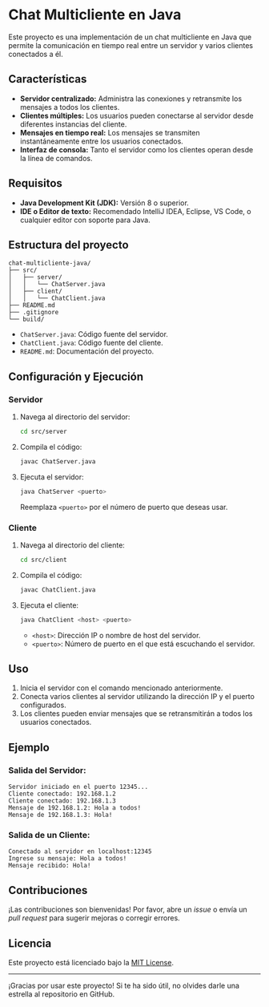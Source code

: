 # Chat Multicliente en Java

Este proyecto es una implementación de un chat multicliente en Java que permite la comunicación en tiempo real entre un servidor y varios clientes conectados a él.

## Características

- **Servidor centralizado:** Administra las conexiones y retransmite los mensajes a todos los clientes.
- **Clientes múltiples:** Los usuarios pueden conectarse al servidor desde diferentes instancias del cliente.
- **Mensajes en tiempo real:** Los mensajes se transmiten instantáneamente entre los usuarios conectados.
- **Interfaz de consola:** Tanto el servidor como los clientes operan desde la línea de comandos.

## Requisitos

- **Java Development Kit (JDK):** Versión 8 o superior.
- **IDE o Editor de texto:** Recomendado IntelliJ IDEA, Eclipse, VS Code, o cualquier editor con soporte para Java.

## Estructura del proyecto

```
chat-multicliente-java/
├── src/
│   ├── server/
│   │   └── ChatServer.java
│   ├── client/
│   │   └── ChatClient.java
├── README.md
├── .gitignore
└── build/
```

- `ChatServer.java`: Código fuente del servidor.
- `ChatClient.java`: Código fuente del cliente.
- `README.md`: Documentación del proyecto.

## Configuración y Ejecución

### Servidor

1. Navega al directorio del servidor:

   ```bash
   cd src/server
   ```

2. Compila el código:

   ```bash
   javac ChatServer.java
   ```

3. Ejecuta el servidor:

   ```bash
   java ChatServer <puerto>
   ```

   Reemplaza `<puerto>` por el número de puerto que deseas usar.

### Cliente

1. Navega al directorio del cliente:

   ```bash
   cd src/client
   ```

2. Compila el código:

   ```bash
   javac ChatClient.java
   ```

3. Ejecuta el cliente:

   ```bash
   java ChatClient <host> <puerto>
   ```

   - `<host>`: Dirección IP o nombre de host del servidor.
   - `<puerto>`: Número de puerto en el que está escuchando el servidor.

## Uso

1. Inicia el servidor con el comando mencionado anteriormente.
2. Conecta varios clientes al servidor utilizando la dirección IP y el puerto configurados.
3. Los clientes pueden enviar mensajes que se retransmitirán a todos los usuarios conectados.

## Ejemplo

### Salida del Servidor:

```
Servidor iniciado en el puerto 12345...
Cliente conectado: 192.168.1.2
Cliente conectado: 192.168.1.3
Mensaje de 192.168.1.2: Hola a todos!
Mensaje de 192.168.1.3: Hola!
```

### Salida de un Cliente:

```
Conectado al servidor en localhost:12345
Ingrese su mensaje: Hola a todos!
Mensaje recibido: Hola!
```

## Contribuciones

¡Las contribuciones son bienvenidas! Por favor, abre un *issue* o envía un *pull request* para sugerir mejoras o corregir errores.

## Licencia

Este proyecto está licenciado bajo la [MIT License](LICENSE).

---

¡Gracias por usar este proyecto! Si te ha sido útil, no olvides darle una estrella al repositorio en GitHub.

